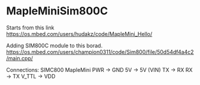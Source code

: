 # MapleMiniSim800C

Starts from this link
https://os.mbed.com/users/hudakz/code/MapleMini_Hello/

Adding SIM800C module to this borad.
https://os.mbed.com/users/champion0311/code/Sim800/file/50d54df4a4c2/main.cpp/

Connections:
SIMC800     MapleMini
PWR     ->  GND
5V      ->  5V (VIN)
TX      ->  RX
RX      ->  TX
V_TTL   ->  VDD
